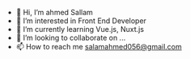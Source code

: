 - 👋 Hi, I’m ahmed Sallam
- 👀 I’m interested in Front End Developer
- 🌱 I’m currently learning Vue.js, Nuxt.js
- 💞️ I’m looking to collaborate on ...
- 📫 How to reach me salamahmed056@gmail.com

<!---
sallam2010/sallam2010 is a ✨ special ✨ repository because its `README.md` (this file) appears on your GitHub profile.
You can click the Preview link to take a look at your changes.
--->
